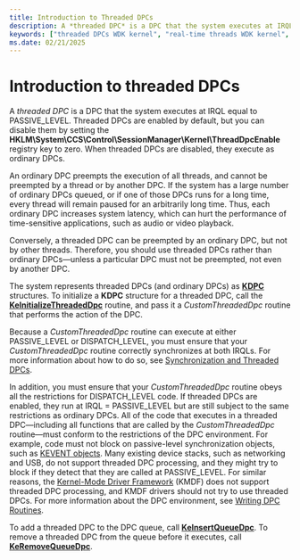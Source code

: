 ```yaml
---
title: Introduction to Threaded DPCs
description: A *threaded DPC* is a DPC that the system executes at IRQL equal to PASSIVE_LEVEL.
keywords: ["threaded DPCs WDK kernel", "real-time threads WDK kernel", "preempted DPCs WDK kernel"]
ms.date: 02/21/2025
---
```


# Introduction to threaded DPCs

A *threaded DPC* is a DPC that the system executes at IRQL equal to PASSIVE_LEVEL. Threaded DPCs are enabled by default, but you can disable them by setting the **HKLM\\System\\CCS\\Control\\SessionManager\\Kernel\\ThreadDpcEnable** registry key to zero. When threaded DPCs are disabled, they execute as ordinary DPCs.

An ordinary DPC preempts the execution of all threads, and cannot be preempted by a thread or by another DPC. If the system has a large number of ordinary DPCs queued, or if one of those DPCs runs for a long time, every thread will remain paused for an arbitrarily long time. Thus, each ordinary DPC increases system latency, which can hurt the performance of time-sensitive applications, such as audio or video playback.

Conversely, a threaded DPC can be preempted by an ordinary DPC, but not by other threads. Therefore, you should use threaded DPCs rather than ordinary DPCs—unless a particular DPC must not be preempted, not even by another DPC.

The system represents threaded DPCs (and ordinary DPCs) as [**KDPC**](./eprocess.md) structures. To initialize a **KDPC** structure for a threaded DPC, call the [**KeInitializeThreadedDpc**](/windows-hardware/drivers/ddi/wdm/nf-wdm-keinitializethreadeddpc) routine, and pass it a *CustomThreadedDpc* routine that performs the action of the DPC.

Because a *CustomThreadedDpc* routine can execute at either PASSIVE_LEVEL or DISPATCH_LEVEL, you must ensure that your *CustomThreadedDpc* routine correctly synchronizes at both IRQLs. For more information about how to do so, see [Synchronization and Threaded DPCs](synchronization-and-threaded-dpcs.md).

In addition, you must ensure that your *CustomThreadedDpc* routine obeys all the restrictions for DISPATCH_LEVEL code. If threaded DPCs are enabled, they run at IRQL = PASSIVE_LEVEL but are still subject to the same restrictions as ordinary DPCs. All of the code that executes in a threaded DPC—including all functions that are called by the *CustomThreadedDpc* routine—must conform to the restrictions of the DPC environment. For example, code must not block on passive-level synchronization objects, such as [KEVENT objects](defining-and-using-an-event-object.md). Many existing device stacks, such as networking and USB, do not support threaded DPC processing, and they might try to block if they detect that they are called at PASSIVE_LEVEL. For similar reasons, the [Kernel-Mode Driver Framework](../wdf/index.md) (KMDF) does not support threaded DPC processing, and KMDF drivers should not try to use threaded DPCs. For more information about the DPC environment, see [Writing DPC Routines](writing-dpc-routines.md).

To add a threaded DPC to the DPC queue, call [**KeInsertQueueDpc**](/windows-hardware/drivers/ddi/wdm/nf-wdm-keinsertqueuedpc). To remove a threaded DPC from the queue before it executes, call [**KeRemoveQueueDpc**](/windows-hardware/drivers/ddi/wdm/nf-wdm-keremovequeuedpc).
